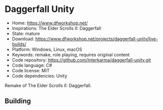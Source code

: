 # Daggerfall Unity

- Home: https://www.dfworkshop.net/
- Inspirations: The Elder Scrolls II: Daggerfall
- State: mature
- Download: https://www.dfworkshop.net/projects/daggerfall-unity/live-builds/
- Platform: Windows, Linux, macOS
- Keywords: remake, role playing, requires original content
- Code repository: https://github.com/Interkarma/daggerfall-unity.git
- Code language: C#
- Code license: MIT
- Code dependencies: Unity

Remake of The Elder Scrolls II: Daggerfall.

## Building

